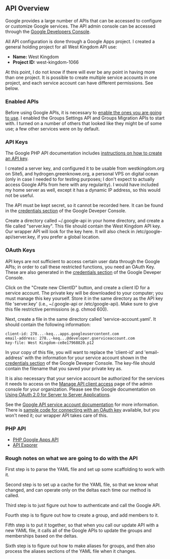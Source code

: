 ## API Overview

Google provides a large number of APIs that can be accessed
to configure or customize Google services.  The API admin
console can be accessed through the [Google Developers Console](https://console.developers.google.com).

All API configuration is done through a Google Apps project.
I created a general holding project for all West Kingdom API
use:

- **Name:** West Kingdom
- **Project ID:** west-kingdom-1066

At this point, I do not know if there will ever be any point
in having more than one project.  It is possible to create
multiple service accounts in one project, and each service
account can have different permissions.  See below.

### Enabled APIs

Before using Google APIs, it is necessary
to [enable the ones you are going to use](https://console.developers.google.com/project/west-web-1066/apiui/api).
I enabled the Groups Settings API and Groups Migration
APIs to start with.
I turned on a number of others that looked like they might
be of some use; a few other services were on by default.

### API Keys

The Google PHP API documentation includes [instructions on 
how to create an API key](https://developers.google.com/api-client-library/php/auth/api-keys).

I created a server key, and configured it to be usable from
westkingdom.org on Site5, and hydrogen.greenknowe.org, a personal
VPS on digital ocean (only in case I needed to for testing purposes;
I don't expect to actually access Google APIs from here with any
regularity).  I would have included my home server as well, except
it has a dynamic IP address, so this would not be useful.

The API must be kept secret, so it cannot be recorded here.
It can be found in the [credentials section](https://console.developers.google.com/project/west-web-1066/apiui/credential)
of the Google Deveper Console.

Create a directory called ~/.google-api in your home directory,
and create a file called "server.key".  This file should contain
the West Kingdom API key.  Our wrapper API will look for the key
here.  It will also check in /etc/google-api/server.key, if you
prefer a global location.

### OAuth Keys

API keys are not sufficient to access certain user data through
the Google APIs; in order to call these restricted functions, you
need an OAuth Key.  These are also generated in the
[credentials section](https://console.developers.google.com/project/west-web-1066/apiui/credential)
of the Google Deveper Console.

Click on the "Create new ClientID" button, and create a client
ID for a service account.  The private key will be downloaded
to your computer; you must manage this key yourself.  Store it
in the same directory as the API key file 'server.key' (i.e.,
~/.google-api or /etc/google-api).  Make sure to give this
file restrictive permissions (e.g. chmod 600).

Next, create a file
in the same directory called 'service-account.yaml'.  It
should contain the following information:
```
client-id: 278...-keq...apps.googleusercontent.com
email-address: 278..-keq...@developer.gserviceaccount.com
key-file: West Kingdom-ce8e17968820.p12
```
In your copy of this file, you will want to replace the
'client-id' and 'email-address' with the information for
your service account shown in the [credentials section](https://console.developers.google.com/project/west-web-1066/apiui/credential)
of the Google Deveper Console. The key-file should
contain the filename that you saved your private key as.

It is also necessary that your service account be
authorized for the services it needs to access on the
[Manage API client access](https://admin.google.com/westkingdom.org/AdminHome?chromeless=1#OGX:ManageOauthClients) page of
the admin console for your organization.  Please see the
Google documentation on [Using OAuth 2.0 for Server to Server Applications](https://developers.google.com/accounts/docs/OAuth2ServiceAccount).

See the [Google API service account documentation](https://developers.google.com/accounts/docs/OAuth2?hl=en_US#serviceaccount) for more
information.  There is [sample code for connecting with an
OAuth key](https://github.com/google/google-api-php-client/blob/master/examples/service-account.php) available,
but you won't need it; our wrapper API takes care of this.

### PHP API

- [PHP Google Apps API](https://developers.google.com/api-client-library/php/)
- [API Exporer](http://developers.google.com/apis-explorer)

### Rough notes on what we are going to do with the API

First step is to parse the YAML file and set up some scaffolding to work with it.

Second step is to set up a cache for the YAML file, so that we know what changed, and can operate only on the deltas each time our method is called.

Third step is to just figure out how to authenticate and call the Google API.

Fourth step is to figure out how to create a group, and add members to it.

Fifth step is to put it together, so that when you call our update API with a new YAML file, it calls all of the Google APIs to update the groups and memberships based on the deltas.

Sixth step is to figure out how to make aliases for groups, and then also process the aliases sections of the YAML file when it changes.
